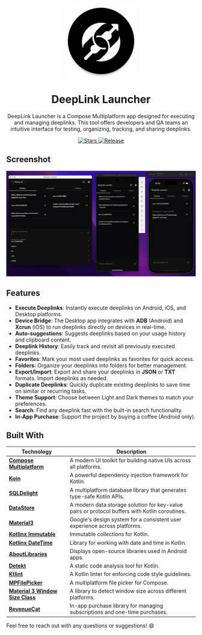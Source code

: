 <p align="center">
  <img src="androidApp/src/main/res/mipmap-xxxhdpi/ic_launcher_round.webp" alt="DeepLink Launcher Logo" />
</p>

<h1 align="center">DeepLink Launcher</h1>

<p align="center">
  DeepLink Launcher is a Compose Multiplatform app designed for executing and managing deeplinks. This tool offers developers and QA teams an intuitive interface for testing, organizing, tracking, and sharing deeplinks.
</p>

<p align="center">
  <a href="https://github.com/FelipeKoga/deeplink-launcher/stargazers">
    <img src="https://img.shields.io/github/stars/FelipeKoga/deeplink-launcher" alt="Stars" />
  </a>
  <a href="https://github.com/FelipeKoga/deeplink-launcher/actions/workflows/release.yml">
    <img src="https://github.com/FelipeKoga/deeplink-launcher/actions/workflows/release.yml/badge.svg" alt="Release" />
  </a>
</p>

## Screenshot
![screenshot](./docs/screenshot.png)

## Features

- **Execute Deeplinks**: Instantly execute deeplinks on Android, iOS, and Desktop platforms.
- **Device Bridge**: The Desktop app integrates with **ADB** (Android) and **Xcrun** (iOS) to run deeplinks directly on devices in real-time.
- **Auto-suggestions**: Suggests deeplinks based on your usage history and clipboard content.
- **Deeplink History**: Easily track and revisit all previously executed deeplinks.
- **Favorites**: Mark your most used deeplinks as favorites for quick access.
- **Folders**: Organize your deeplinks into folders for better management.
- **Export/Import**: Export and share your deeplinks in **JSON** or **TXT** formats. Import deeplinks as needed.
- **Duplicate Deeplinks**: Quickly duplicate existing deeplinks to save time on similar or recurring tasks.
- **Theme Support**: Choose between Light and Dark themes to match your preferences.
- **Search**: Find any deeplink fast with the built-in search functionality.
- **In-App Purchase**: Support the project by buying a coffee (Android only).

## Built With

| Technology | Description |
|------------|-------------|
| [**Compose Multiplatform**](https://github.com/JetBrains/compose-jb) | A modern UI toolkit for building native UIs across all platforms. |
| [**Koin**](https://insert-koin.io/) | A powerful dependency injection framework for Kotlin. |
| [**SQLDelight**](https://cashapp.github.io/sqldelight/) | A multiplatform database library that generates type-safe Kotlin APIs. |
| [**DataStore**](https://developer.android.com/jetpack/androidx/releases/datastore) | A modern data storage solution for key-value pairs or protocol buffers with Kotlin coroutines. |
| [**Material3**](https://m3.material.io/) | Google's design system for a consistent user experience across platforms. |
| [**Kotlinx Immutable**](https://github.com/Kotlin/kotlinx.collections.immutable) | Immutable collections for Kotlin. |
| [**Kotlinx DateTime**](https://github.com/Kotlin/kotlinx-datetime) | Library for working with date and time in Kotlin. |
| [**AboutLibraries**](https://github.com/mikepenz/AboutLibraries) | Displays open-source libraries used in Android apps. |
| [**Detekt**](https://github.com/detekt/detekt) | A static code analysis tool for Kotlin. |
| [**Ktlint**](https://github.com/pinterest/ktlint) | A Kotlin linter for enforcing code style guidelines. |
| [**MPFilePicker**](https://github.com/Wavesonics/compose-multiplatform-file-picker) | A multiplatform file picker for Compose. |
| [**Material 3 Window Size Class**](https://github.com/chrisbanes/material3-windowsizeclass-multiplatform) | A library to detect window size across different platforms. |
| [**RevenueCat**](https://www.revenuecat.com/) | In-app purchase library for managing subscriptions and one-time purchases. |

Feel free to reach out with any questions or suggestions! 😄
